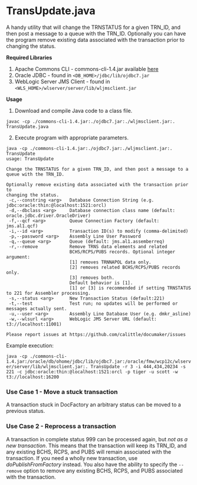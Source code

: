# TransUpdate.java
A handy utility that will change the TRNSTATUS for a given TRN_ID, and then post a message to a queue with the TRN_ID. Optionally you can have the program remove existing data associated with the transaction prior to changing the status.

__Required Libraries__
1. Apache Commons CLI - commons-cli-1.4.jar available [here](https://commons.apache.org/proper/commons-cli/download_cli.cgi)
1. Oracle JDBC - found in `<DB_HOME>/jdbc/lib/ojdbc7.jar`
1. WebLogic Server JMS Client - found in `<WLS_HOME>/wlserver/server/lib/wljmsclient.jar`

__Usage__
1. Download and compile Java code to a class file.
```
javac -cp ./commons-cli-1.4.jar:./ojdbc7.jar:./wljmsclient.jar:. TransUpdate.java
```

2. Execute program with appropriate parameters.
```
java -cp ./commons-cli-1.4.jar:./ojdbc7.jar:./wljmsclient.jar:. TransUpdate
usage: TransUpdate

Change the TRNSTATUS for a given TRN_ID, and then post a message to a
queue with the TRN_ID.

Optionally remove existing data associated with the transaction prior to
changing the status.
 -c,--constring <arg>   Database Connection String (e.g. jdbc:oracle:thin:@localhost:1521:orcl)
 -d,--dbclass <arg>     Database connection class name (default: oracle.jdbc.driver.OracleDriver)
 -f,--qcf <arg>         Queue Connection Factory (default: jms.al1.qcf)
 -i,--id <arg>          Transaction ID(s) to modify (comma-delimited)
 -p,--password <arg>    Assembly Line User Password
 -q,--queue <arg>       Queue (default: jms.al1.assemberreq)
 -r,--remove            Remove TRNS data elements and related
                        BCHS/RCPS/PUBS records. Optional integer argument:
                        [1] removes TRNNAPOL data only.
                        [2] removes related BCHS/RCPS/PUBS records only.
                        [3] removes both.
                        Default behavior is [1].
                        [1] or [3] is recommended if setting TRNSTATUS to 221 for Assembler processing.
 -s,--status <arg>      New Transaction Status (default:221)
 -t,--test              Test run; no updates will be performed or messages actually sent.
 -u,--user <arg>        Assembly Line Database User (e.g. dmkr_asline)
 -w,--wlsurl <arg>      WebLogic JMS Server URL (default: t3://localhost:11001)

Please report issues at https://github.com/calittle/documaker/issues
```
Example execution:

```java -cp ./commons-cli-1.4.jar:/oracle/db/ohome/jdbc/lib/ojdbc7.jar:/oracle/fmw/wcp12c/wlserver/server/lib/wljmsclient.jar:. TransUpdate -r 3 -i 444,434,20234 -s 221 -c jdbc:oracle:thin:@localhost:1521:orcl -p tiger -u scott -w t3://localhost:16200```

### Use Case 1 - Move a stuck transaction
A transaction stuck in DocFactory an arbitrary status can be moved to a previous status. 

### Use Case 2 - Reprocess a transaction
A transaction in complete status 999 can be processed again, but _not as a new transaction_. This means that the transaction will keep its TRN_ID, and any existing BCHS, RCPS, and PUBS will remain associated with the transaction. If you need a wholly new transaction, use _doPublishFromFactory_ instead. You also have the ability to specify the `--remove` option to remove any existing BCHS, RCPS, and PUBS associated with the transaction. 